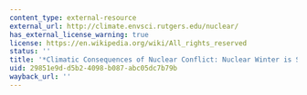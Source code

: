 ```yaml
---
content_type: external-resource
external_url: http://climate.envsci.rutgers.edu/nuclear/
has_external_license_warning: true
license: https://en.wikipedia.org/wiki/All_rights_reserved
status: ''
title: '*Climatic Consequences of Nuclear Conflict: Nuclear Winter is Still a Danger,*'
uid: 29851e9d-d5b2-4098-b087-abc05dc7b79b
wayback_url: ''
---
```

